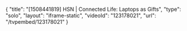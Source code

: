 {
    "title": "[1508441819] HSN | Connected Life: Laptops as Gifts",
    "type": "solo",
    "layout": "iframe-static",
    "videoId": "123178021",
    "url": "\/tvpembed\/123178021"
}